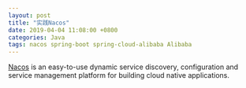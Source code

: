```yaml
---
layout: post
title: "实践Nacos"
date: 2019-04-04 11:08:00 +0800
categories: Java
tags: nacos spring-boot spring-cloud-alibaba Alibaba
---
```


[Nacos](https://nacos.io/en-us/index.html) is an easy-to-use dynamic service discovery, configuration and service management platform for building cloud native applications.